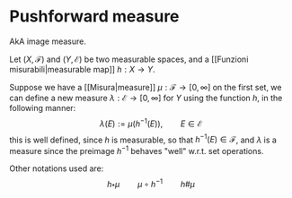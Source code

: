# Pushforward measure
AkA image measure.

Let $(X,\mathcal{F})$ and $(Y, \mathcal{E})$ be two measurable spaces, and a [[Funzioni misurabili|measurable map]] $h : X \to Y$.

Suppose we have a [[Misura|measure]] $\mu : \mathcal{F} \to [0,\infty]$ on the first set, we can define a new measure $\lambda : \mathcal{E} \to [0,\infty]$ for $Y$ using the function $h$, in the following manner:
$$
\lambda(E) := \mu(h^{-1}(E)), \qquad E \in \mathcal{E}
$$
this is well defined, since $h$ is measurable, so that $h^{-1}(E) \in \mathcal{F}$, and $\lambda$ is a measure since the preimage $h^{-1}$ behaves "well" w.r.t. set operations.

Other notations used are:
$$
h_*\mu \qquad \mu \circ h^{-1} \qquad h\#\mu
$$

